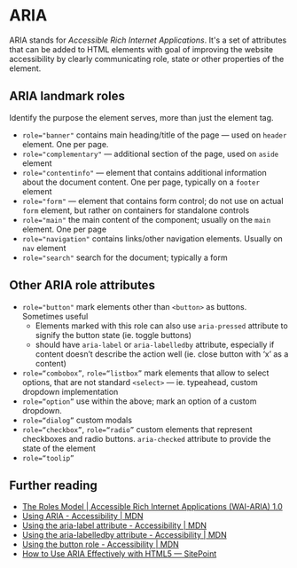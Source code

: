 # ARIA

ARIA stands for *Accessible Rich Internet Applications*. It's a set of attributes that can be added to
HTML elements with goal of improving the website accessibility by clearly communicating role, state or other properties of the element.

## ARIA landmark roles
Identify the purpose the element serves, more than just the element tag.

* `role="banner"` contains main heading/title of the page — used on `header` element. One per page.
* `role="complementary"` — additional section of the page, used on `aside` element
* `role="contentinfo"` — element that contains additional information about the document content. One per page, typically on a `footer` element
* `role="form"` — element that contains form control; do not use on actual `form` element, but rather on containers for standalone controls
* `role="main"` the main content of the component; usually on the `main` element. One per page
* `role="navigation"` contains links/other navigation elements. Usually on `nav` element
* `role="search"` search for the document; typically a form

## Other ARIA role attributes
* `role="button"` mark elements other than `<button>` as buttons. Sometimes useful
	* Elements marked with this role can also use `aria-pressed` attribute to signify the button state (ie. toggle buttons)
	* should have `aria-label` or `aria-labelledby` attribute, especially if content doesn’t describe the action well (ie. close button with ‘x’ as a content)
* `role=“combobox”`, `role=“listbox”`  mark elements that allow to select options, that are not standard `<select>` — ie. typeahead, custom dropdown implementation
* `role=“option”` use within the above; mark an option of a custom dropdown.
* `role=“dialog”` custom modals
* `role=“checkbox”`, `role=“radio”` custom elements that represent checkboxes and radio buttons. `aria-checked` attribute to provide the state of the element
*  `role=“toolip”`

## Further reading
- [The Roles Model | Accessible Rich Internet Applications (WAI-ARIA) 1.0](https://www.w3.org/WAI/PF/aria/roles)
- [Using ARIA - Accessibility | MDN](https://developer.mozilla.org/en-US/docs/Web/Accessibility/ARIA/ARIA_Techniques)
- [Using the aria-label attribute - Accessibility | MDN](https://developer.mozilla.org/en-US/docs/Web/Accessibility/ARIA/ARIA_Techniques/Using_the_aria-label_attribute)
- [Using the aria-labelledby attribute - Accessibility | MDN](https://developer.mozilla.org/en-US/docs/Web/Accessibility/ARIA/ARIA_Techniques/Using_the_aria-labelledby_attribute)
- [Using the button role - Accessibility | MDN](https://developer.mozilla.org/en-US/docs/Web/Accessibility/ARIA/ARIA_Techniques/Using_the_button_role)
- [How to Use ARIA Effectively with HTML5 — SitePoint](https://www.sitepoint.com/how-to-use-aria-effectively-with-html5/)

